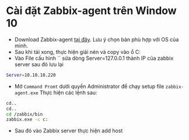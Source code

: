 # Cài đặt Zabbix-agent trên Window 10
- Download Zabbix-agent [tại đây](https://www.zabbix.com/download_agents#tab:40LTS). Lưu ý chọn bản phù hợp với OS của mình.
- Sau khi tải xong, thực hiện giải nén và copy vào ổ C:
- Vào File cấu hình `` sửa dòng Server=127.0.0.1 thành IP của zabbix server sau đó lưu lại
```sh
Server=10.10.10.220
```
- Mở `Command Promt` dưới quyền Administrator để chạy setup file `zabbix-agent.exe`
Thực hiện các lệnh sau:
```sh
cd..
cd..
cd /zabbix/bin
zabbix.exe -c c:
```
- Sau đó vào Zabbix server thực hiện add host

